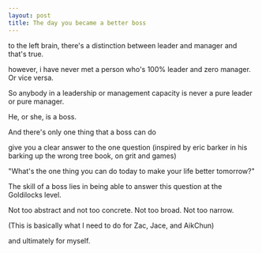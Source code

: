 ```yaml
---
layout: post
title: The day you became a better boss
---
```


to the left brain, there's a distinction between leader and manager and that's true.

however, i have never met a person who's 100% leader and zero manager.
Or vice versa.

So anybody in a leadership or management capacity is never a pure leader or pure manager.

He, or she, is a boss.

And there's only one thing that a boss can do 

give you a clear answer to the one question (inspired by eric barker in his barking up the wrong tree book, on grit and games)

"What's the one thing you can do today to make your life better tomorrow?"

The skill of a boss lies in being able to answer this question at the Goldilocks level.

Not too abstract and not too concrete. Not too broad. Not too narrow.

(This is basically what I need to do for Zac, Jace, and AikChun)

and ultimately for myself.